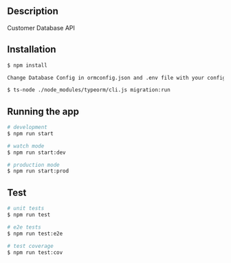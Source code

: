 
## Description

Customer Database API

## Installation

```bash
$ npm install
```

```bash
Change Database Config in ormconfig.json and .env file with your configuration
```

```bash
$ ts-node ./node_modules/typeorm/cli.js migration:run
```

## Running the app

```bash
# development
$ npm run start

# watch mode
$ npm run start:dev

# production mode
$ npm run start:prod
```

## Test

```bash
# unit tests
$ npm run test

# e2e tests
$ npm run test:e2e

# test coverage
$ npm run test:cov
```